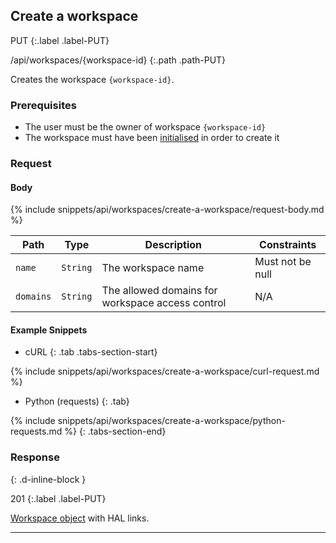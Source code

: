 ## Create a workspace

PUT
{:.label .label-PUT}

/api/workspaces/{workspace-id}
{:.path .path-PUT}

Creates the workspace `{workspace-id}`.

### Prerequisites

- The user must be the owner of workspace `{workspace-id}`
- The workspace must have been [initialised](#initialise-a-workspace) in order to create it

### Request

#### Body

{% include snippets/api/workspaces/create-a-workspace/request-body.md %}

Path | Type | Description | Constraints
---- | ---- | ----------- | -----------
`name` | `String` | The workspace name | Must not be null
`domains` | `String` | The allowed domains for workspace access control | N/A

#### Example Snippets
- cURL
{: .tab .tabs-section-start}

{% include snippets/api/workspaces/create-a-workspace/curl-request.md %}

- Python (requests)
{: .tab}

{% include snippets/api/workspaces/create-a-workspace/python-requests.md %}
{: .tabs-section-end}

### Response
{: .d-inline-block }

201
{:.label .label-PUT}

[Workspace object](#workspace) with HAL links.

---
